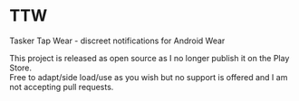# TTW
Tasker Tap Wear - discreet notifications for Android Wear

This project is released as open source as I no longer publish it on the Play Store.  
Free to adapt/side load/use as you wish but no support is offered and I am not accepting pull requests.
